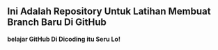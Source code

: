 ## Ini Adalah Repository Untuk Latihan Membuat Branch Baru Di GitHub

**belajar GitHub Di Dicoding itu Seru Lo!**
